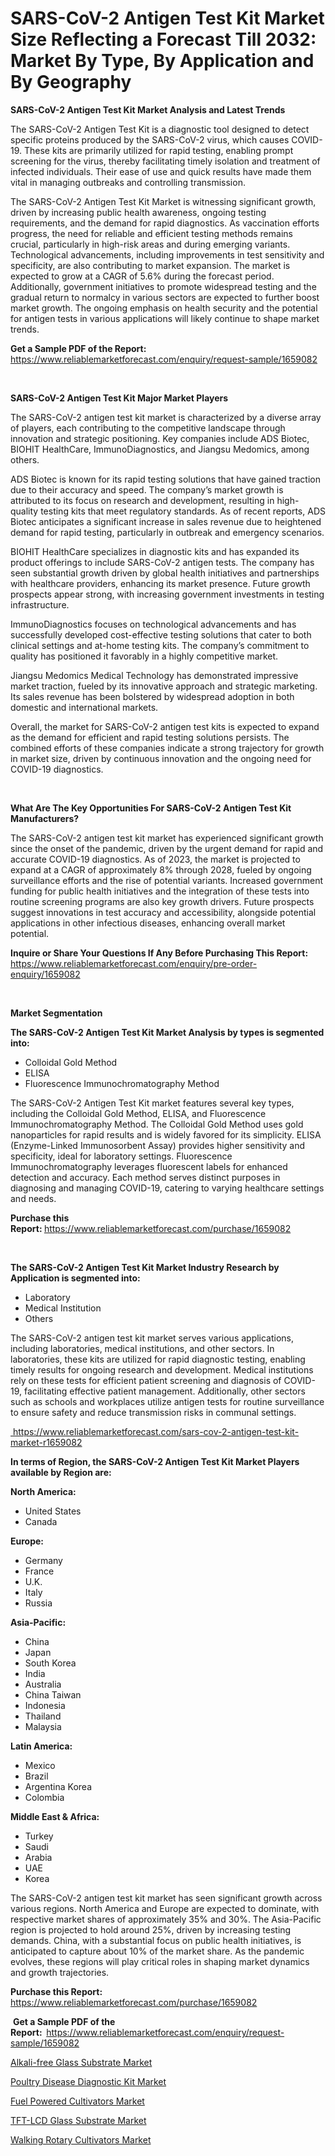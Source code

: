 <p><h1>SARS-CoV-2 Antigen Test Kit Market Size Reflecting a Forecast Till 2032: Market By Type, By Application and By Geography</h1></p><p><strong>SARS-CoV-2 Antigen Test Kit Market Analysis and Latest Trends</strong></p>
<p><p>The SARS-CoV-2 Antigen Test Kit is a diagnostic tool designed to detect specific proteins produced by the SARS-CoV-2 virus, which causes COVID-19. These kits are primarily utilized for rapid testing, enabling prompt screening for the virus, thereby facilitating timely isolation and treatment of infected individuals. Their ease of use and quick results have made them vital in managing outbreaks and controlling transmission.</p><p>The SARS-CoV-2 Antigen Test Kit Market is witnessing significant growth, driven by increasing public health awareness, ongoing testing requirements, and the demand for rapid diagnostics. As vaccination efforts progress, the need for reliable and efficient testing methods remains crucial, particularly in high-risk areas and during emerging variants. Technological advancements, including improvements in test sensitivity and specificity, are also contributing to market expansion. The market is expected to grow at a CAGR of 5.6% during the forecast period. Additionally, government initiatives to promote widespread testing and the gradual return to normalcy in various sectors are expected to further boost market growth. The ongoing emphasis on health security and the potential for antigen tests in various applications will likely continue to shape market trends.</p></p>
<p><strong>Get a Sample PDF of the Report:&nbsp;</strong> <a href="https://www.reliablemarketforecast.com/enquiry/request-sample/1659082?utm_campaign=950&utm_medium=2&utm_source=Github&utm_content=ia&utm_term=23032025&utm_id=sars-cov-2-antigen-test-kit">https://www.reliablemarketforecast.com/enquiry/request-sample/1659082</a></p>
<p>&nbsp;</p>
<p><strong>SARS-CoV-2 Antigen Test Kit Major Market Players</strong></p>
<p><p>The SARS-CoV-2 antigen test kit market is characterized by a diverse array of players, each contributing to the competitive landscape through innovation and strategic positioning. Key companies include ADS Biotec, BIOHIT HealthCare, ImmunoDiagnostics, and Jiangsu Medomics, among others. </p><p>ADS Biotec is known for its rapid testing solutions that have gained traction due to their accuracy and speed. The company’s market growth is attributed to its focus on research and development, resulting in high-quality testing kits that meet regulatory standards. As of recent reports, ADS Biotec anticipates a significant increase in sales revenue due to heightened demand for rapid testing, particularly in outbreak and emergency scenarios.</p><p>BIOHIT HealthCare specializes in diagnostic kits and has expanded its product offerings to include SARS-CoV-2 antigen tests. The company has seen substantial growth driven by global health initiatives and partnerships with healthcare providers, enhancing its market presence. Future growth prospects appear strong, with increasing government investments in testing infrastructure.</p><p>ImmunoDiagnostics focuses on technological advancements and has successfully developed cost-effective testing solutions that cater to both clinical settings and at-home testing kits. The company’s commitment to quality has positioned it favorably in a highly competitive market.</p><p>Jiangsu Medomics Medical Technology has demonstrated impressive market traction, fueled by its innovative approach and strategic marketing. Its sales revenue has been bolstered by widespread adoption in both domestic and international markets.</p><p>Overall, the market for SARS-CoV-2 antigen test kits is expected to expand as the demand for efficient and rapid testing solutions persists. The combined efforts of these companies indicate a strong trajectory for growth in market size, driven by continuous innovation and the ongoing need for COVID-19 diagnostics.</p></p>
<p>&nbsp;</p>
<p><strong>What Are The Key Opportunities For SARS-CoV-2 Antigen Test Kit Manufacturers?</strong></p>
<p><p>The SARS-CoV-2 antigen test kit market has experienced significant growth since the onset of the pandemic, driven by the urgent demand for rapid and accurate COVID-19 diagnostics. As of 2023, the market is projected to expand at a CAGR of approximately 8% through 2028, fueled by ongoing surveillance efforts and the rise of potential variants. Increased government funding for public health initiatives and the integration of these tests into routine screening programs are also key growth drivers. Future prospects suggest innovations in test accuracy and accessibility, alongside potential applications in other infectious diseases, enhancing overall market potential.</p></p>
<p><strong>Inquire or Share Your Questions If Any Before Purchasing This Report:</strong> <a href="https://www.reliablemarketforecast.com/enquiry/pre-order-enquiry/1659082?utm_campaign=950&utm_medium=2&utm_source=Github&utm_content=ia&utm_term=23032025&utm_id=sars-cov-2-antigen-test-kit">https://www.reliablemarketforecast.com/enquiry/pre-order-enquiry/1659082</a></p>
<p>&nbsp;</p>
<p><strong>Market Segmentation</strong></p>
<p><strong>The SARS-CoV-2 Antigen Test Kit Market Analysis by types is segmented into:</strong></p>
<p><ul><li>Colloidal Gold Method</li><li>ELISA</li><li>Fluorescence Immunochromatography Method</li></ul></p>
<p><p>The SARS-CoV-2 Antigen Test Kit market features several key types, including the Colloidal Gold Method, ELISA, and Fluorescence Immunochromatography Method. The Colloidal Gold Method uses gold nanoparticles for rapid results and is widely favored for its simplicity. ELISA (Enzyme-Linked Immunosorbent Assay) provides higher sensitivity and specificity, ideal for laboratory settings. Fluorescence Immunochromatography leverages fluorescent labels for enhanced detection and accuracy. Each method serves distinct purposes in diagnosing and managing COVID-19, catering to varying healthcare settings and needs.</p></p>
<p><strong>Purchase this Report:&nbsp;</strong><a href="https://www.reliablemarketforecast.com/purchase/1659082?utm_campaign=950&utm_medium=2&utm_source=Github&utm_content=ia&utm_term=23032025&utm_id=sars-cov-2-antigen-test-kit">https://www.reliablemarketforecast.com/purchase/1659082</a></p>
<p>&nbsp;</p>
<p><strong>The SARS-CoV-2 Antigen Test Kit Market Industry Research by Application is segmented into:</strong></p>
<p><ul><li>Laboratory</li><li>Medical Institution</li><li>Others</li></ul></p>
<p><p>The SARS-CoV-2 antigen test kit market serves various applications, including laboratories, medical institutions, and other sectors. In laboratories, these kits are utilized for rapid diagnostic testing, enabling timely results for ongoing research and development. Medical institutions rely on these tests for efficient patient screening and diagnosis of COVID-19, facilitating effective patient management. Additionally, other sectors such as schools and workplaces utilize antigen tests for routine surveillance to ensure safety and reduce transmission risks in communal settings.</p></p>
<p><a href="https://www.reliablemarketforecast.com/sars-cov-2-antigen-test-kit-market-r1659082?utm_campaign=950&utm_medium=2&utm_source=Github&utm_content=ia&utm_term=23032025&utm_id=sars-cov-2-antigen-test-kit">&nbsp;https://www.reliablemarketforecast.com/sars-cov-2-antigen-test-kit-market-r1659082</a></p>
<p><strong>In terms of Region, the SARS-CoV-2 Antigen Test Kit Market Players available by Region are:</strong></p>
<p>
    <p> <strong> North America: </strong>
        <ul>
            <li>United States</li>
            <li>Canada</li>
        </ul>
        </p> 
    <p> <strong> Europe: </strong>
        <ul>
            <li>Germany</li>
            <li>France</li>
            <li>U.K.</li>
            <li>Italy</li>
            <li>Russia</li>
        </ul>
        </p> 
    <p> <strong> Asia-Pacific: </strong>
        <ul>
            <li>China</li>
            <li>Japan</li>
            <li>South Korea</li>
            <li>India</li>
            <li>Australia</li>
            <li>China Taiwan</li>
            <li>Indonesia</li>
            <li>Thailand</li>
            <li>Malaysia</li>
        </ul>
        </p> 
    <p> <strong> Latin America: </strong>
        <ul>
            <li>Mexico</li>
            <li>Brazil</li>
            <li>Argentina Korea</li>
            <li>Colombia</li>
        </ul>
        </p> 
    <p> <strong> Middle East & Africa: </strong>
        <ul>
            <li>Turkey</li>
            <li>Saudi</li>
            <li>Arabia</li>
            <li>UAE</li>
            <li>Korea</li>
        </ul>
    </p>
    </p>
<p><p>The SARS-CoV-2 antigen test kit market has seen significant growth across various regions. North America and Europe are expected to dominate, with respective market shares of approximately 35% and 30%. The Asia-Pacific region is projected to hold around 25%, driven by increasing testing demands. China, with a substantial focus on public health initiatives, is anticipated to capture about 10% of the market share. As the pandemic evolves, these regions will play critical roles in shaping market dynamics and growth trajectories.</p></p>
<p><strong>Purchase this Report: </strong><a href="https://www.reliablemarketforecast.com/purchase/1659082?utm_campaign=950&utm_medium=2&utm_source=Github&utm_content=ia&utm_term=23032025&utm_id=sars-cov-2-antigen-test-kit">https://www.reliablemarketforecast.com/purchase/1659082</a></p>
<p>&nbsp;<strong>Get a Sample PDF of the Report:&nbsp;&nbsp;</strong><a href="https://www.reliablemarketforecast.com/enquiry/request-sample/1659082?utm_campaign=950&utm_medium=2&utm_source=Github&utm_content=ia&utm_term=23032025&utm_id=sars-cov-2-antigen-test-kit">https://www.reliablemarketforecast.com/enquiry/request-sample/1659082</a></p>
<p><strong></strong></p>
<p><p><a href="https://github.com/tigoryemm/Market-Research-Report-List-1/blob/main/alkali-free-glass-substrate-market.md?utm_campaign=950&utm_medium=2&utm_source=Github&utm_content=ia&utm_term=23032025&utm_id=sars-cov-2-antigen-test-kit">Alkali-free Glass Substrate Market</a></p><p><a href="https://github.com/viohlbrenksf/Market-Research-Report-List-1/blob/main/poultry-disease-diagnostic-kit-market.md?utm_campaign=950&utm_medium=2&utm_source=Github&utm_content=ia&utm_term=23032025&utm_id=sars-cov-2-antigen-test-kit">Poultry Disease Diagnostic Kit Market</a></p><p><a href="https://github.com/keehnkaesssi/Market-Research-Report-List-1/blob/main/fuel-powered-cultivators-market.md?utm_campaign=950&utm_medium=2&utm_source=Github&utm_content=ia&utm_term=23032025&utm_id=sars-cov-2-antigen-test-kit">Fuel Powered Cultivators Market</a></p><p><a href="https://github.com/djoeamakeh/Market-Research-Report-List-1/blob/main/tft-lcd-glass-substrate-market.md?utm_campaign=950&utm_medium=2&utm_source=Github&utm_content=ia&utm_term=23032025&utm_id=sars-cov-2-antigen-test-kit">TFT-LCD Glass Substrate Market</a></p><p><a href="https://github.com/landtmman/Market-Research-Report-List-1/blob/main/walking-rotary-cultivators-market.md?utm_campaign=950&utm_medium=2&utm_source=Github&utm_content=ia&utm_term=23032025&utm_id=sars-cov-2-antigen-test-kit">Walking Rotary Cultivators Market</a></p></p>